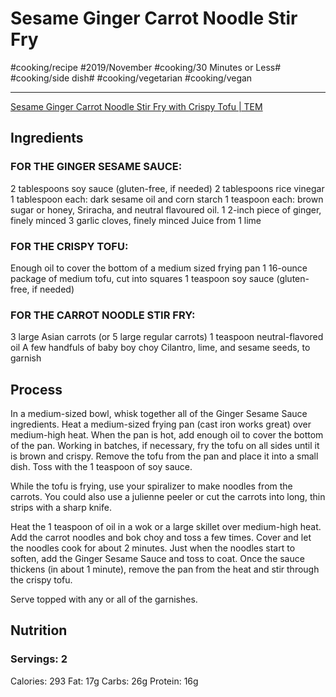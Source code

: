 # Sesame Ginger Carrot Noodle Stir Fry
#cooking/recipe #2019/November #cooking/30 Minutes or Less# #cooking/side dish# #cooking/vegetarian #cooking/vegan
- - - -
[Sesame Ginger Carrot Noodle Stir Fry with Crispy Tofu | TEM](https://www.theendlessmeal.com/sesame-ginger-carrot-noodle-stir-fry/)

## Ingredients
### FOR THE GINGER SESAME SAUCE:
2 tablespoons soy sauce (gluten-free, if needed)
2 tablespoons rice vinegar
1 tablespoon each: dark sesame oil and corn starch
1 teaspoon each: brown sugar or honey, Sriracha, and neutral flavoured oil.
1 2-inch piece of ginger, finely minced
3 garlic cloves, finely minced
Juice from 1 lime

### FOR THE CRISPY TOFU:
Enough oil to cover the bottom of a medium sized frying pan
1 16-ounce package of medium tofu, cut into squares
1 teaspoon soy sauce (gluten-free, if needed)

### FOR THE CARROT NOODLE STIR FRY:
3 large Asian carrots (or 5 large regular carrots)
1 teaspoon neutral-flavored oil
A few handfuls of baby boy choy
Cilantro, lime, and sesame seeds, to garnish

## Process
In a medium-sized bowl, whisk together all of the Ginger Sesame Sauce ingredients.
Heat a medium-sized frying pan (cast iron works great) over medium-high heat. When the pan is hot, add enough oil to cover the bottom of the pan. Working in batches, if necessary, fry the tofu on all sides until it is brown and crispy. Remove the tofu from the pan and place it into a small dish. Toss with the 1 teaspoon of soy sauce.

While the tofu is frying, use your spiralizer to make noodles from the carrots. You could also use a julienne peeler or cut the carrots into long, thin strips with a sharp knife.

Heat the 1 teaspoon of oil in a wok or a large skillet over medium-high heat. Add the carrot noodles and bok choy and toss a few times. Cover and let the noodles cook for about 2 minutes. Just when the noodles start to soften, add the Ginger Sesame Sauce and toss to coat. Once the sauce thickens (in about 1 minute), remove the pan from the heat and stir through the crispy tofu.

Serve topped with any or all of the garnishes.

## Nutrition
### Servings: 2
Calories: 293
Fat: 17g
Carbs: 26g
Protein: 16g